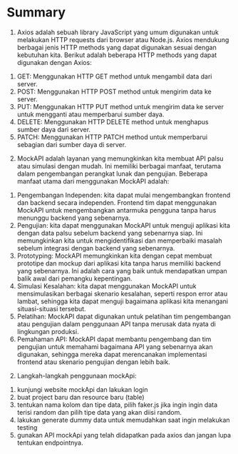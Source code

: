 # Summary

1) Axios adalah sebuah library JavaScript yang umum digunakan untuk melakukan HTTP requests dari browser atau Node.js. Axios mendukung berbagai jenis HTTP methods yang dapat digunakan sesuai dengan kebutuhan kita. Berikut adalah beberapa HTTP methods yang dapat digunakan dengan Axios:
1. GET: Menggunakan HTTP GET method untuk mengambil data dari server.
2. POST: Menggunakan HTTP POST method untuk mengirim data ke server.
3. PUT: Menggunakan HTTP PUT method untuk mengirim data ke server untuk mengganti atau memperbarui sumber daya.
4. DELETE: Menggunakan HTTP DELETE method untuk menghapus sumber daya dari server.
5. PATCH: Menggunakan HTTP PATCH method untuk memperbarui sebagian dari sumber daya di server.

2) MockAPI adalah layanan yang memungkinkan kita membuat API palsu atau simulasi dengan mudah. Ini memiliki berbagai manfaat, terutama dalam pengembangan perangkat lunak dan pengujian. Beberapa manfaat utama dari menggunakan MockAPI adalah:
1. Pengembangan Independen: kita dapat mulai mengembangkan frontend dan backend secara independen. Frontend tim dapat menggunakan MockAPI untuk mengembangkan antarmuka pengguna tanpa harus menunggu backend yang sebenarnya.
2. Pengujian: kita dapat menggunakan MockAPI untuk menguji aplikasi kita dengan data palsu sebelum backend yang sebenarnya siap. Ini memungkinkan kita untuk mengidentifikasi dan memperbaiki masalah sebelum integrasi dengan backend yang sebenarnya.
3. Prototyping: MockAPI memungkinkan kita dengan cepat membuat prototipe dan mockup dari aplikasi kita tanpa harus memiliki backend yang sebenarnya. Ini adalah cara yang baik untuk mendapatkan umpan balik awal dari pemangku kepentingan.
4. Simulasi Kesalahan: kita dapat menggunakan MockAPI untuk mensimulasikan berbagai skenario kesalahan, seperti respon error atau lambat, sehingga kita dapat menguji bagaimana aplikasi kita menangani situasi-situasi tersebut.
5. Pelatihan: MockAPI dapat digunakan untuk pelatihan tim pengembangan atau pengujian dalam penggunaan API tanpa merusak data nyata di lingkungan produksi.
6. Pemahaman API: MockAPI dapat membantu pengembang dan tim pengujian untuk memahami bagaimana API yang sebenarnya akan digunakan, sehingga mereka dapat merencanakan implementasi frontend atau skenario pengujian dengan lebih baik.

2) Langkah-langkah penggunaan mockApi:
1. kunjungi website mockApi dan lakukan login
2. buat project baru dan resource baru (table)
3. tentukan nama kolom dan tipe data, pilih faker.js jika ingin ingin data terisi random dan pilih tipe data yang akan diisi random.
4. lakukan generate dummy data untuk memudahkan saat ingin melakukan testing
5. gunakan API mockApi yang telah didapatkan pada axios dan jangan lupa tentukan endpointnya.
